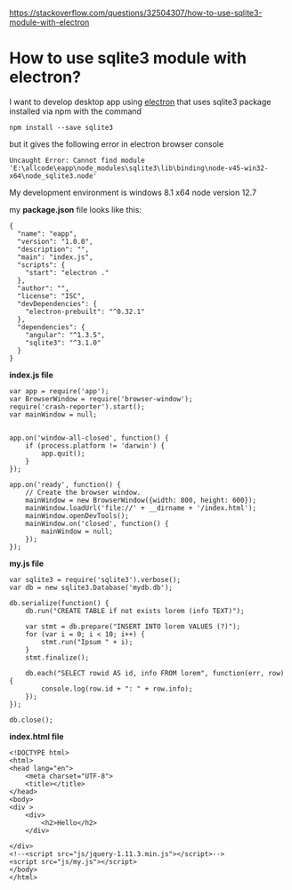 <a href="https://stackoverflow.com/questions/32504307/how-to-use-sqlite3-module-with-electron">https://stackoverflow.com/questions/32504307/how-to-use-sqlite3-module-with-electron</a><div id="articleHeader"><h1>How to use sqlite3 module with electron?</h1></div>

<p>I want to develop desktop app using <a href="http://electron.atom.io/" target="_blank">electron</a> that uses sqlite3 package installed via npm with the command</p>

<pre><code>npm install --save sqlite3</code></pre>

<p>but it gives the following error in electron browser console</p>

<pre><code>Uncaught Error: Cannot find module 'E:\allcode\eapp\node_modules\sqlite3\lib\binding\node-v45-win32-x64\node_sqlite3.node'</code></pre>

<p>My development environment is windows 8.1 x64
node version 12.7</p>

<p>my <strong>package.json</strong> file looks like this:</p>

<pre><code>{
  "name": "eapp",
  "version": "1.0.0",
  "description": "",
  "main": "index.js",
  "scripts": {
    "start": "electron ."
  },
  "author": "",
  "license": "ISC",
  "devDependencies": {
    "electron-prebuilt": "^0.32.1"
  },
  "dependencies": {
    "angular": "^1.3.5",   
    "sqlite3": "^3.1.0"
  }
}</code></pre>

<p><strong>index.js file</strong></p>

<pre><code>var app = require('app');
var BrowserWindow = require('browser-window'); 
require('crash-reporter').start();
var mainWindow = null;


app.on('window-all-closed', function() {  
    if (process.platform != 'darwin') {
        app.quit();
    }
});

app.on('ready', function() {
    // Create the browser window.
    mainWindow = new BrowserWindow({width: 800, height: 600}); 
    mainWindow.loadUrl('file://' + __dirname + '/index.html');   
    mainWindow.openDevTools();  
    mainWindow.on('closed', function() {       
        mainWindow = null;
    });
});</code></pre>

<p><strong>my.js file</strong> </p>

<pre><code>var sqlite3 = require('sqlite3').verbose();
var db = new sqlite3.Database('mydb.db');

db.serialize(function() {
    db.run("CREATE TABLE if not exists lorem (info TEXT)");

    var stmt = db.prepare("INSERT INTO lorem VALUES (?)");
    for (var i = 0; i &lt; 10; i++) {
        stmt.run("Ipsum " + i);
    }
    stmt.finalize();

    db.each("SELECT rowid AS id, info FROM lorem", function(err, row) {
        console.log(row.id + ": " + row.info);
    });
});

db.close();</code></pre>

<p><strong>index.html file</strong></p>

<pre><code>&lt;!DOCTYPE html&gt;
&lt;html&gt;
&lt;head lang="en"&gt;
    &lt;meta charset="UTF-8"&gt;
    &lt;title&gt;&lt;/title&gt;
&lt;/head&gt;
&lt;body&gt;
&lt;div &gt;
    &lt;div&gt;
        &lt;h2&gt;Hello&lt;/h2&gt;
    &lt;/div&gt;

&lt;/div&gt;
&lt;!--&lt;script src="js/jquery-1.11.3.min.js"&gt;&lt;/script&gt;--&gt;
&lt;script src="js/my.js"&gt;&lt;/script&gt;
&lt;/body&gt;
&lt;/html&gt;</code></pre>
    